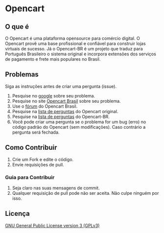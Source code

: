# Opencart

## O que é

O Opencart é uma plataforma opensource para comércio digital. O Opencart provê uma base profissional e confiável para construir lojas virtuais de sucesso.
Já o Opencart-BR é um projeto que traduz para Português Brasileiro o sistema original e incorpora extensões dos serviços de pagamento e frete mais populares no Brasil.

## Problemas

Siga as instruções antes de criar uma pergunta (issue).
 
 1. Pesquise no [google](http://www.google.com) sobre seu problema.
 2. Pesquise no site [Opencart Brasil](http://www.opencartbrasil.com.br/) sobre seu problema.
 3. Use o [fórum](http://www.opencartbrasil.com.br/forum/) do Opencart Brasil.
 4. Pesquise na [lista de perguntas](https://github.com/opencart/opencart/issues) do Opencart original.
 5. Pesquise na [lista de perguntas](https://github.com/chgsantos/opencart-br/issues) do Opencart-BR.
 6. Você pode criar uma pergunta se o problema for um bug (erro) no código padrão do Opencart (sem modificações). Caso contrário a pergunta será fechada. 

## Como Contribuir

 1. Crie um Fork e edite o código.
 2. Envie requisições de pull.

### Guia para Contribuir

 1. Seja claro nas suas mensagens de commit.
 2. Qualquer requisição de pull pode não ser aceita. Não culpe ninguém por isso.

## Licença

[GNU General Public License version 3 (GPLv3)](https://github.com/opencart/opencart/blob/master/license.txt)
